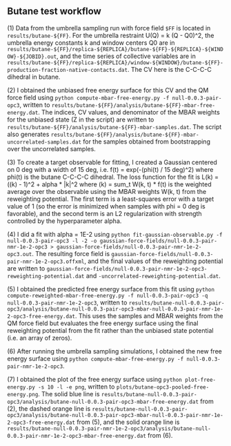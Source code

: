 ## Butane test workflow

(1) Data from the umbrella sampling run with force field `$FF` is located in `results/butane-${FF}`.
For the umbrella restraint U(Q) = k (Q - Q0)^2, the umbrella energy constants k and window centers Q0 are in `results/butane-${FF}/replica-${REPLICA}/butane-${FF}-${REPLICA}-${WINDOW}-${JOBID}.out`, and the time series of collective variables are in `results/butane-${FF}/replica-${REPLICA}/window-${WINDOW}/butane-${FF}-production-fraction-native-contacts.dat`.
The CV here is the C-C-C-C dihedral in butane.

(2) I obtained the unbiased free energy surface for this CV and the QM force field using `python compute-mbar-free-energy.py -f null-0.0.3-pair-opc3`, written to `results/butane-${FF}/analysis/butane-${FF}-mbar-free-energy.dat`.
The indices, CV values, and denominator of the MBAR weights for the unbiased state (Z in the script) are written to `results/butane-${FF}/analysis/butane-${FF}-mbar-samples.dat`.
The script also generates `results/butane-${FF}/analysis/butane-${FF}-mbar-uncorrelated-samples.dat` for the samples obtained from bootstrapping over the uncorrelated samples.

(3) To create a target observable for fitting, I created a Gaussian centered on 0 deg with a width of 15 deg, i.e. f(t) = exp(-(phi(t) / 15 deg)^2) where phi(t) is the butane C-C-C-C dihedral.
The loss function for the fit is L(k) = (<phi>(k) - 1)^2 + alpha * |k|^2 where <phi>(k) = sum_t W(k, t) * f(t) is the weighted average over the observable using the MBAR weights W(k, t) from the reweighting potential.
The first term is a least-squares error with a target value of 1 (so the error is minimized when samples with phi = 0 deg is favorable), and the second term is an L2 regularization with strength controlled by the hyperparameter alpha.

(4) I did a fit with alpha = 1E-2 using `python fit-gaussian-observable.py -f null-0.0.3-pair-opc3 -l -2 -o gaussian-force-fields/null-0.0.3-pair-nmr-1e-2-opc3 > gaussian-force-fields/null-0.0.3-pair-nmr-1e-2-opc3.out`.
The resulting force field is `gaussian-force-fields/null-0.0.3-pair-nmr-1e-2-opc3.offxml`, and the final values of the reweighting potential are written to `gaussian-force-fields/null-0.0.3-pair-nmr-1e-2-opc3-reweighting-potential.dat` and `-uncorrelated-reweighting-potential.dat`.

(5) I obtained the predicted free energy surface from this fit using `python compute-reweighted-mbar-free-energy.py -f null-0.0.3-pair-opc3 -q null-0.0.3-pair-nmr-1e-2-opc3`, written to `results/butane-null-0.0.3-pair-opc3/analysis/butane-null-0.0.3-pair-opc3-mbar-null-0.0.3-pair-nmr-1e-2-opc3-free-energy.dat`.
This uses the samples and MBAR weights from the QM force field but evaluates the free energy surface using the final reweighting potential from the fit rather than the unbiased state potential (i.e. an array of zeros).

(6) After running the umbrella sampling simulations, I obtained the new free energy surface using `python compute-mbar-free-energy.py -f null-0.0.3-pair-nmr-1e-2-opc3`.

(7) I obtained the plot of the free energy surface using `python plot-free-energy.py -s 10 -l -e png`, written to `plots/butane-opc3-pooled-free-energy.png`.
The solid blue line is `results/butane-null-0.0.3-pair-opc3/analysis/butane-null-0.0.3-pair-opc3-mbar-free-energy.dat` from (2), the dashed orange line is `results/butane-null-0.0.3-pair-opc3/analysis/butane-null-0.0.3-pair-opc3-mbar-null-0.0.3-pair-nmr-1e-2-opc3-free-energy.dat` from (5), and the solid orange line is `results/butane-null-0.0.3-pair-nmr-1e-2-opc3/analysis/butane-null-0.0.3-pair-nmr-1e-2-opc3-mbar-free-energy.dat` from (6).
